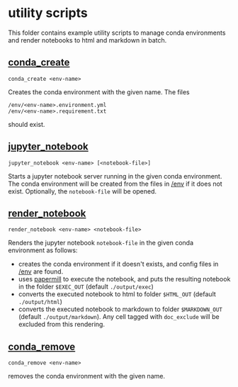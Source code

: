 # utility scripts

This folder contains example utility scripts to manage conda environments and 
render notebooks to html and markdown in batch.

## [conda_create](conda_create)

`conda_create <env-name>` 

Creates the conda environment with the given name. The files
```
/env/<env-name>.environment.yml
/env/<env-name>.requirement.txt 
```
should exist.

## [jupyter_notebook](jupyter_notebook)
`jupyter_notebook <env-name> [<notebook-file>]`

Starts a jupyter notebook server running in the given conda environment. 
The conda environment will be created from the files in [/env](../env) if it does not exist.
Optionally, the `notebook-file` will be opened.

## [render_notebook](render_notebook)

`render_notebook <env-name> <notebook-file>`

Renders the jupyter notebook `notebook-file` in the given conda environment as follows:
* creates the conda environment if it doesn't exists, and config files in [/env](../env) are found.
* uses [papermill](https://papermill.readthedocs.io/en/latest/) to execute the notebook, and puts the resulting notebook in the folder `$EXEC_OUT` (default `./output/exec`)
* converts the executed notebook to html to folder `$HTML_OUT` (default `./output/html`) 
* converts the executed notebook to markdown to folder `$MARKDOWN_OUT` (default `./output/markdown`). Any cell tagged with `doc_exclude` will be excluded from this rendering.

## [conda_remove](conda_remove)

`conda_remove <env-name>` 

removes the conda environment with the given name.

